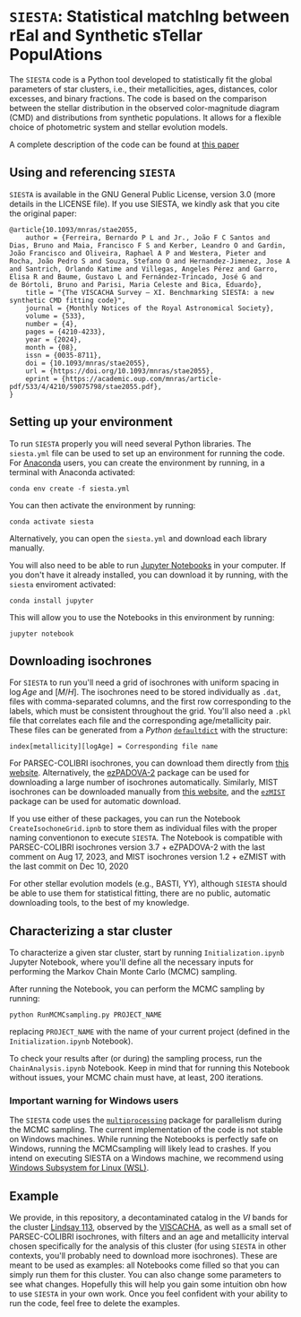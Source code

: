 # `SIESTA`: Statistical matchIng between rEal and Synthetic sTellar PopulAtions

The `SIESTA` code is a Python tool developed to statistically fit the global parameters of star clusters, i.e., their metallicities, ages, distances, color excesses, and binary fractions. The code is based on the comparison between the stellar distribution in the observed color-magnitude diagram (CMD) and distributions from synthetic populations. It allows for a flexible choice of photometric system and stellar evolution models.

A complete description of the code can be found at [this paper](https://academic.oup.com/mnras/article/533/4/4210/7746770)

## Using and referencing `SIESTA`

`SIESTA` is available in the GNU General Public License, version 3.0 (more details in the LICENSE file). If you use SIESTA, we kindly ask that you cite the original paper:

```
@article{10.1093/mnras/stae2055,
    author = {Ferreira, Bernardo P L and Jr., João F C Santos and Dias, Bruno and Maia, Francisco F S and Kerber, Leandro O and Gardin, João Francisco and Oliveira, Raphael A P and Westera, Pieter and Rocha, João Pedro S and Souza, Stefano O and Hernandez-Jimenez, Jose A and Santrich, Orlando Katime and Villegas, Angeles Pérez and Garro, Elisa R and Baume, Gustavo L and Fernández-Trincado, José G and de Bórtoli, Bruno and Parisi, Maria Celeste and Bica, Eduardo},
    title = "{The VISCACHA Survey – XI. Benchmarking SIESTA: a new synthetic CMD fitting code}",
    journal = {Monthly Notices of the Royal Astronomical Society},
    volume = {533},
    number = {4},
    pages = {4210-4233},
    year = {2024},
    month = {08},
    issn = {0035-8711},
    doi = {10.1093/mnras/stae2055},
    url = {https://doi.org/10.1093/mnras/stae2055},
    eprint = {https://academic.oup.com/mnras/article-pdf/533/4/4210/59075798/stae2055.pdf},
}
```

## Setting up your environment

To run `SIESTA` properly you will need several Python libraries. The `siesta.yml` file can be used to set up an environment for running the code. For [Anaconda](https://anaconda.org/) users, you can create the environment by running, in a terminal with Anaconda activated:

```
conda env create -f siesta.yml
```

You can then activate the environment by running:

```
conda activate siesta
```

Alternatively, you can open the `siesta.yml` and download each library manually. 

You will also need to be able to run [Jupyter Notebooks](https://jupyter.org/) in your computer. If you don't have it already installed, you can download it by running, with the `siesta` enviroment activated:

```
conda install jupyter
```

This will allow you to use the Notebooks in this environment by running:

```
jupyter notebook
```


## Downloading isochrones

For `SIESTA` to run you'll need a grid of isochrones with uniform spacing in $\log Age$ and $[M/H]$. The isochrones need to be stored individually as `.dat`, files with comma-separated columns, and the first row corresponding to the labels, which must be consistent throughout the grid. You'll also need a `.pkl` file that correlates each file and the corresponding age/metallicity pair. These files can be generated from a *Python* [```defaultdict```](https://docs.python.org/3/library/collections.html#collections.defaultdict) with the structure:

```
index[metallicity][logAge] = Corresponding file name
```

For PARSEC-COLIBRI isochrones, you can download them directly from [this website](http://stev.oapd.inaf.it/cgi-bin/cmd). Alternatively, the [ezPADOVA-2](https://github.com/asteca/ezpadova-2) package can be used for downloading a large number of isochrones automatically. Similarly, MIST isochrones can be downloaded manually from [this website](https://waps.cfa.harvard.edu/MIST/interp_isos.html#), and the [`ezMIST`](https://github.com/mfouesneau/ezmist) package can be used for automatic download.

If you use either of these packages, you can run the Notebook `CreateIsochoneGrid.ipnb` to store them as individual files with the proper naming conventionon to execute `SIESTA`. The Notebook is compatible with PARSEC-COLIBRI isochrones version 3.7 + eZPADOVA-2 with the last comment on Aug 17, 2023, and MIST isochrones version 1.2 + eZMIST with the last commit on Dec 10, 2020

For other stellar evolution models (e.g., BASTI, YY), although `SIESTA` should be able to use them for statistical fitting, there are no public, automatic downloading tools, to the best of my knowledge. 

## Characterizing a star cluster

To characterize a given star cluster, start by running `Initialization.ipynb` Jupyter Notebook, where you'll define all the necessary inputs for performing the Markov Chain Monte Carlo (MCMC) sampling. 

After running the Notebook, you can perform the MCMC sampling by running:

```
python RunMCMCsampling.py PROJECT_NAME
```

replacing `PROJECT_NAME` with the name of your current project (defined in the `Initialization.ipynb` Notebook). 

To check your results after (or during) the sampling process, run the `ChainAnalysis.ipynb` Notebook. Keep in mind that for running this Notebook without issues, your MCMC chain must have, at least, 200 iterations. 

### Important warning for Windows users

The `SIESTA` code uses the [``multiprocessing``](https://docs.python.org/3/library/multiprocessing.html) package for parallelism during the MCMC sampling. The current implementation of the code is not stable on Windows machines. While running the Notebooks is perfectly safe on Windows, running the MCMCsampling will likely lead to crashes. If you intend on executing SIESTA on a Windows machine, we recommend using [Windows Subsystem for Linux (WSL)](https://learn.microsoft.com/en-us/windows/wsl/install).


## Example

We provide, in this repository, a decontaminated catalog in the $VI$ bands for the cluster [Lindsay 113](http://simbad.cds.unistra.fr/simbad/sim-basic?Ident=Lindsay+113&submit=SIMBAD+search), observed by the [VISCACHA](http://www.astro.iag.usp.br/~viscacha/), as well as a small set of PARSEC-COLIBRI isochrones, with filters and an age and metallicity interval chosen specifically for the analysis of this cluster (for using `SIESTA` in other contexts, you'll probably need to download more isochrones). These are meant to be used as examples: all Notebooks come filled so that you can simply run them for this cluster. You can also change some parameters to see what changes. Hopefully this will help you gain some intuition obn how to use `SIESTA` in your own work. Once you feel confident with your ability to run the code, feel free to delete the examples.
